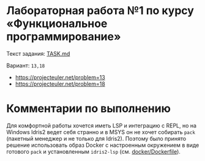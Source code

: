 # Лабораторная работа №1 по курсу «Функциональное программирование»

Текст задания: [TASK.md](./TASK.md)

Вариант: `13,18`
- https://projecteuler.net/problem=13
- https://projecteuler.net/problem=18

# Комментарии по выполнению

Для комфортной работы хочется иметь LSP и интеграцию с REPL, но на Windows
Idris2 ведет себя странно и в MSYS он не хочет собирать `pack` (пакетный
менеджер и не только для Idris2). Поэтому было принято решение использовать
образ Docker с настроенным окружением в виде готового `pack` и установленным
`idris2-lsp` (см. [docker/Dockerfile](./docker/Dockerfile)).

